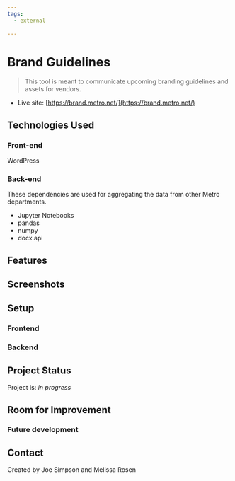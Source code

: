 ```yaml
---
tags:
  - external
  
---
```


# Brand Guidelines

> This tool is meant to communicate upcoming branding guidelines and assets for vendors.

- Live site: [https://brand.metro.net/](https://brand.metro.net/)


## Technologies Used

### Front-end

WordPress

### Back-end

These dependencies are used for aggregating the data from other Metro departments.

- Jupyter Notebooks
- pandas
- numpy
- docx.api

## Features



## Screenshots

## Setup
### Frontend

### Backend

## Project Status
Project is: _in progress_


## Room for Improvement
### Future development


## Contact
Created by Joe Simpson and Melissa Rosen